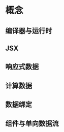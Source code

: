 <!--
 * @Author: chenzhongsheng
 * @Date: 2023-09-09 00:59:16
 * @Description: Coding something
-->
# 概念

## 编译器与运行时

## JSX

## 响应式数据

## 计算数据

## 数据绑定

## 组件与单向数据流